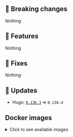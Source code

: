 ## :loudspeaker: Breaking changes

*Nothing*


## :tada: Features

*Nothing*


## :bug: Fixes

*Nothing*


## :heartbeat: Updates

* Hugo: [`0.136.3`](https://github.com/floryn90/docker-hugo/releases/tag/0.136.3) => `0.136.4`


## Docker images

<details>
<summary>Click to see available images</summary>

This release is available from Docker Hub as project `floryn90/hugo` with the following tags:

| Alias tags                   | Version specific tags                      |
| ---------------------------- | ------------------------------------------ |
| `busybox`, `latest`          | `0.136.4-busybox`, `0.136.4`                     |
| `busybox-ci`, `ci`           | `0.136.4-busybox-ci`, `0.136.4-ci`               |
| `busybox-onbuild`, `onbuild` | `0.136.4-busybox-onbuild`, `0.136.4-onbuild`     |
| `alpine`                     | `0.136.4-alpine`                              |
| `alpine-ci`                  | `0.136.4-alpine-ci`                           |
| `alpine-onbuild`             | `0.136.4-alpine-onbuild`                      |
| `asciidoctor`                | `0.136.4-asciidoctor`                         |
| `asciidoctor-ci`             | `0.136.4-asciidoctor-ci`                      |
| `asciidoctor-onbuild`        | `0.136.4-asciidoctor-onbuild`                 |
| `pandoc`                     | `0.136.4-pandoc`                              |
| `pandoc-ci`                  | `0.136.4-pandoc-ci`                           |
| `pandoc-onbuild`             | `0.136.4-pandoc-onbuild`                      |
| `ext-alpine`                 | `0.136.4-ext-alpine`                          |
| `ext-alpine-ci`              | `0.136.4-ext-alpine-ci`                       |
| `ext-alpine-onbuild`         | `0.136.4-ext-alpine-onbuild`                  |
| `ext-asciidoctor`            | `0.136.4-ext-asciidoctor`                     |
| `ext-asciidoctor-ci`         | `0.136.4-ext-asciidoctor-ci`                  |
| `ext-asciidoctor-onbuild`    | `0.136.4-ext-asciidoctor-onbuild`             |
| `ext-pandoc`                 | `0.136.4-ext-pandoc`                          |
| `ext-pandoc-ci`              | `0.136.4-ext-pandoc-ci`                       |
| `ext-pandoc-onbuild`         | `0.136.4-ext-pandoc-onbuild`                  |
| `debian`                     | `0.136.4-debian`                              |
| `debian-ci`                  | `0.136.4-debian-ci`                           |
| `debian-onbuild`             | `0.136.4-debian-onbuild`                      |
| `ext-debian`, `ext`, `latest-ext` | `0.136.4-ext-debian`, `0.136.4-ext`         |
| `ext-debian-ci`, `ext-ci`    | `0.136.4-ext-debian-ci`, `0.136.4-ext-ci`        |
| `ext-debian-onbuild`, `ext-onbuild` | `0.136.4-ext-debian-onbuild`, `0.136.4-ext-onbuild` |
| `ubuntu`                     | `0.136.4-ubuntu`                            |
| `ubuntu-ci`                  | `0.136.4-ubuntu-ci`                         |
| `ubuntu-onbuild`             | `0.136.4-ubuntu-onbuild`                    |
| `ext-ubuntu`                 | `0.136.4-ext-ubuntu`                        |
| `ext-ubuntu-ci`              | `0.136.4-ext-ubuntu-ci`                     |
| `ext-ubuntu-onbuild`         | `0.136.4-ext-ubuntu-onbuild`                |
</details>
